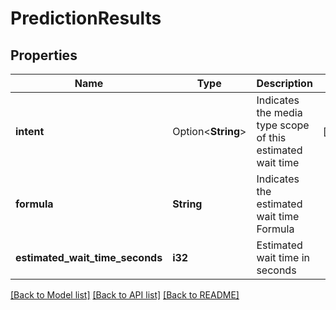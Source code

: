 # PredictionResults

## Properties

Name | Type | Description | Notes
------------ | ------------- | ------------- | -------------
**intent** | Option<**String**> | Indicates the media type scope of this estimated wait time | [optional]
**formula** | **String** | Indicates the estimated wait time Formula | 
**estimated_wait_time_seconds** | **i32** | Estimated wait time in seconds | 

[[Back to Model list]](../README.md#documentation-for-models) [[Back to API list]](../README.md#documentation-for-api-endpoints) [[Back to README]](../README.md)



